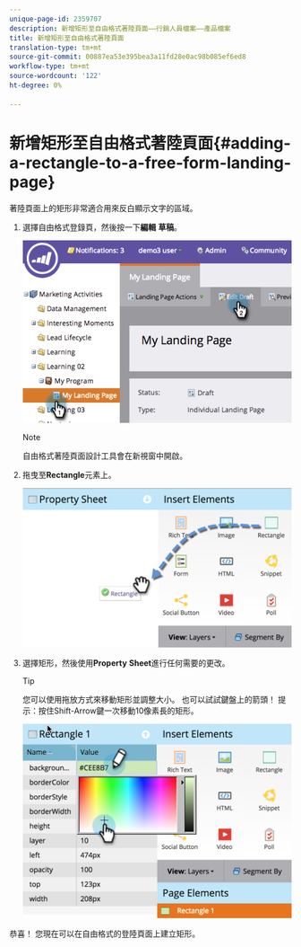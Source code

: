 ```yaml
---
unique-page-id: 2359707
description: 新增矩形至自由格式著陸頁面——行銷人員檔案——產品檔案
title: 新增矩形至自由格式著陸頁面
translation-type: tm+mt
source-git-commit: 00887ea53e395bea3a11fd28e0ac98b085ef6ed8
workflow-type: tm+mt
source-wordcount: '122'
ht-degree: 0%

---
```



# 新增矩形至自由格式著陸頁面{#adding-a-rectangle-to-a-free-form-landing-page}

著陸頁面上的矩形非常適合用來反白顯示文字的區域。

1. 選擇自由格式登錄頁，然後按一下&#x200B;**編輯** **草稿**。

   ![](assets/image2014-9-16-14-3a50-3a51.png)

   >[!NOTE]
   >
   >自由格式著陸頁面設計工具會在新視窗中開啟。

1. 拖曳至&#x200B;**Rectangle**&#x200B;元素上。

   ![](assets/image2015-5-21-14-3a48-3a45.png)

1. 選擇矩形，然後使用&#x200B;**Property** **Sheet**&#x200B;進行任何需要的更改。

   >[!TIP]
   >
   >您可以使用拖放方式來移動矩形並調整大小。 也可以試試鍵盤上的箭頭！ 提示：按住Shift-Arrow鍵一次移動10像素長的矩形。

   ![](assets/image2015-5-21-14-3a50-3a24.png)

恭喜！ 您現在可以在自由格式的登陸頁面上建立矩形。
